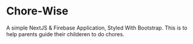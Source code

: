 # Chore-Wise
 A simple NextJS & Firebase Application, Styled With Bootstrap. This is to help parents guide their childeren to do chores.
